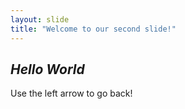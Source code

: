 ```yaml
---
layout: slide
title: "Welcome to our second slide!"
---
```

## *Hello World*
Use the left arrow to go back!
